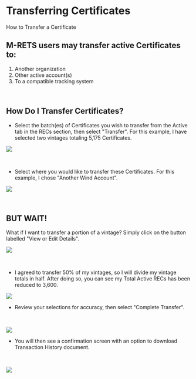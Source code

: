 # Transferring Certificates

How to Transfer a Certificate

## M-RETS users may transfer active Certificates to:

1.  Another organization
2.  Other active account(s)
3.  To a compatible tracking system

<br>

## How Do I Transfer Certificates?

-   Select the batch(es) of Certificates you wish to transfer from the Active tab in the RECs section, then select "Transfer". For this example, I have selected two vintages totaling 5,175 Certificates.

![](https://github.com/mrets/photos/blob/master/transferring_certificates1b.png?raw=true)

<br>

-   Select where you would like to transfer these Certificates. For this example, I chose "Another Wind Account".

![](https://github.com/mrets/photos/blob/master/transferring_certificates2b.png?raw=true)

<br>

## BUT WAIT!

What if I want to transfer a portion of a vintage? Simply click on the button labelled "View or Edit Details".

![](https://github.com/mrets/photos/blob/master/transferring_certificates3.png?raw=true)

<br>

-   I agreed to transfer 50% of my vintages, so I will divide my vintage totals in half. After doing so, you can see my Total Active RECs has been reduced to 3,600.

![](https://github.com/mrets/photos/blob/master/transferring_certificates4b.png?raw=true)

-   Review your selections for accuracy, then select "Complete Transfer".

<br>

![](https://github.com/mrets/photos/blob/master/transferring_certificates5.png?raw=true)

-   You will then see a confirmation screen with an option to download Transaction History document.

<br>

![](https://github.com/mrets/photos/blob/master/transferring_certificates5.png?raw=true)
